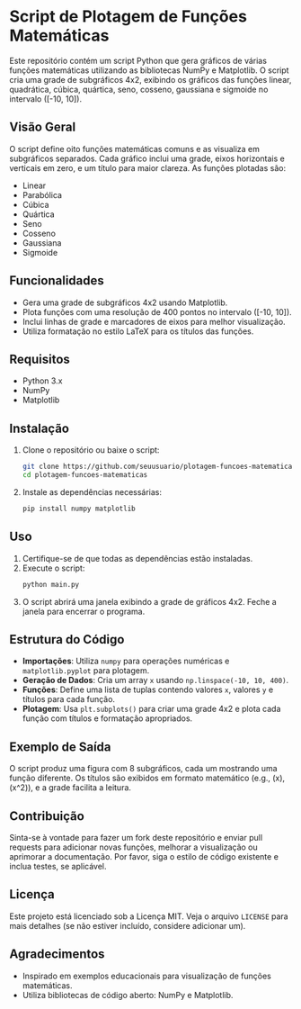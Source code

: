 # Script de Plotagem de Funções Matemáticas

Este repositório contém um script Python que gera gráficos de várias funções matemáticas utilizando as bibliotecas NumPy e Matplotlib. O script cria uma grade de subgráficos 4x2, exibindo os gráficos das funções linear, quadrática, cúbica, quártica, seno, cosseno, gaussiana e sigmoide no intervalo \([-10, 10]\).

## Visão Geral

O script define oito funções matemáticas comuns e as visualiza em subgráficos separados. Cada gráfico inclui uma grade, eixos horizontais e verticais em zero, e um título para maior clareza. As funções plotadas são:
- Linear 
- Parabólica
- Cúbica 
- Quártica
- Seno 
- Cosseno 
- Gaussiana 
- Sigmoide 

## Funcionalidades
- Gera uma grade de subgráficos 4x2 usando Matplotlib.
- Plota funções com uma resolução de 400 pontos no intervalo \([-10, 10]\).
- Inclui linhas de grade e marcadores de eixos para melhor visualização.
- Utiliza formatação no estilo LaTeX para os títulos das funções.

## Requisitos
- Python 3.x
- NumPy
- Matplotlib

## Instalação
1. Clone o repositório ou baixe o script:
   ```bash
   git clone https://github.com/seuusuario/plotagem-funcoes-matematicas.git
   cd plotagem-funcoes-matematicas
   ```
2. Instale as dependências necessárias:
   ```bash
   pip install numpy matplotlib
   ```

## Uso
1. Certifique-se de que todas as dependências estão instaladas.
2. Execute o script:
   ```bash
   python main.py
   ```
3. O script abrirá uma janela exibindo a grade de gráficos 4x2. Feche a janela para encerrar o programa.

## Estrutura do Código
- **Importações**: Utiliza `numpy` para operações numéricas e `matplotlib.pyplot` para plotagem.
- **Geração de Dados**: Cria um array `x` usando `np.linspace(-10, 10, 400)`.
- **Funções**: Define uma lista de tuplas contendo valores `x`, valores `y` e títulos para cada função.
- **Plotagem**: Usa `plt.subplots()` para criar uma grade 4x2 e plota cada função com títulos e formatação apropriados.

## Exemplo de Saída
O script produz uma figura com 8 subgráficos, cada um mostrando uma função diferente. Os títulos são exibidos em formato matemático (e.g., \(x\), \(x^2\)), e a grade facilita a leitura.

## Contribuição
Sinta-se à vontade para fazer um fork deste repositório e enviar pull requests para adicionar novas funções, melhorar a visualização ou aprimorar a documentação. Por favor, siga o estilo de código existente e inclua testes, se aplicável.

## Licença
Este projeto está licenciado sob a Licença MIT. Veja o arquivo `LICENSE` para mais detalhes (se não estiver incluído, considere adicionar um).

## Agradecimentos
- Inspirado em exemplos educacionais para visualização de funções matemáticas.
- Utiliza bibliotecas de código aberto: NumPy e Matplotlib.


